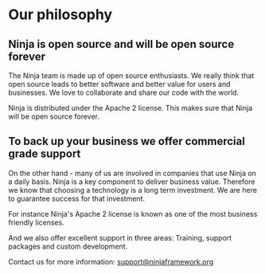 Our philosophy
==============

Ninja is open source and will be open source forever
----------------------------------------------------

The Ninja team is made up of open source enthusiasts. We really
think that open source leads to better software and better value for users and
businesses. We love to collaborate and share our code with the world.

Ninja is distributed under the Apache 2 license. 
This makes sure that Ninja will be open source forever.


To back up your business we offer commercial grade support
----------------------------------------------------------

On the other hand - many of us are involved in companies that use 
Ninja on a daily basis. Ninja is a key component to deliver business value.
Therefore we know that choosing a technology is a long term investment. We are here
to guarantee success for that investment.

For instance Ninja's Apache 2 license is known as one of the most business friendly licenses.

And we also offer excellent support in three areas:
Training, support packages and custom development.

Contact us for more information: support@ninjaframework.org
